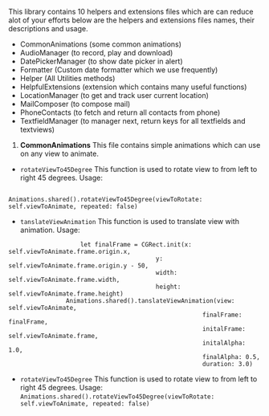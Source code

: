 This library contains 10 helpers and extensions files which are can reduce alot of your efforts below are the helpers and extensions files names, their descriptions and usage.

* CommonAnimations (some common animations)
* AudioManager (to record, play and download)
* DatePickerManager (to show date picker in alert)
* Formatter (Custom date formatter which we use frequently)
* Helper (All Utilities methods)
* HelpfulExtensions (extension which contains many useful functions)
* LocationManager (to get and track user current location)
* MailComposer (to compose mail)
* PhoneContacts (to fetch and return all contacts from phone)
* TextfieldManager (to manager next, return keys for all textfields and textviews)


1. **CommonAnimations** 
    This file contains simple animations which can use on any view to animate.
*  `rotateViewTo45Degree`
            This function is used to rotate view to from left to right 45 degrees.
            Usage:
```
                    Animations.shared().rotateViewTo45Degree(viewToRotate: self.viewToAnimate, repeated: false)
```
* `tanslateViewAnimation`
            This function is used to translate view with animation.
            Usage:
```
                    let finalFrame = CGRect.init(x: self.viewToAnimate.frame.origin.x,
                                         y: self.viewToAnimate.frame.origin.y - 50,
                                         width: self.viewToAnimate.frame.width,
                                         height: self.viewToAnimate.frame.height)
                Animations.shared().tanslateViewAnimation(view: self.viewToAnimate,
                                                      finalFrame: finalFrame,
                                                      initalFrame: self.viewToAnimate.frame,
                                                      initalAlpha: 1.0,
                                                      finalAlpha: 0.5,
                                                      duration: 3.0) 
```
*  `rotateViewTo45Degree`
            This function is used to rotate view to from left to right 45 degrees.
            Usage:
                `Animations.shared().rotateViewTo45Degree(viewToRotate: self.viewToAnimate, repeated: false)`
                                                      